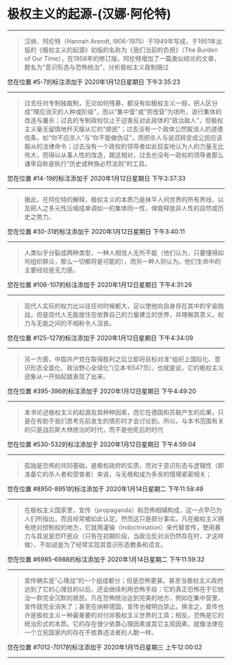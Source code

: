 # 极权主义的起源-(汉娜·阿伦特)

---

> 汉纳．阿伦特（Hannah Arendt, l906-1975）于1949年写成，于1951年出版的《极权主义的起源》初版的名称为《我们当前的负担》（The Burden of Our Time），在1958年的修订版，阿伦特增加了一篇类似结论的文章，题名为“意识形态与恐怖统治”，分析极权主义政制跟过

您在位置 #5-7的标注添加于 2020年1月12日星期日 下午3:35:23

---

> 过去任何专制独裁制，无论如何残暴，都没有如极权主义一般，把人区分成“理应消灭的人种或阶级”，而以“集中营”或“劳改营”为场所，进行集体的改造与屠杀；过去的专制政权仅止于迫害反对此政体的“政治敌人”，但极权主义毫无留情地歼灭服从它的“顺民”；过去没有一个政体公然取消人的道德信条，如“你不应杀人”与“你不能做伪证”，而把杀人与说谎转变成公民应该服从的法律命令；过去没有一个政权的领导者如此狂妄地认为人的力量无比伟大，而得以从事人性的改造，跟这相对，过去也没有一政权的领导者那么谦卑自称是执行“历史或种族必然法则”的工具。

您在位置 #14-19的标注添加于 2020年1月12日星期日 下午3:37:33

---

> 据此，在阿伦特的解释，极权主义的本质乃是抹平人间世界的所有界线，以及把人之多元性压缩成单调如一的集体同一性，俾能释放非人性的自然或历史之势力。

您在位置 #30-31的标注添加于 2020年1月12日星期日 下午3:40:11

---

> 人类似乎分裂成两种类型，一种人相信人无所不能（他们认为，只要懂得如何组织群众，那么一切都将是可能的），而另一种人则认为，他们生命中的主要经验是无力感。

您在位置 #106-107的标注添加于 2020年1月12日星期日 下午4:31:26

---

> 现代人实际的权力比以往任何时候都大，足以使他向自身存在其中的宇宙挑战，但是现代人无能居住在依靠自己的力量建立的世界，并理解其意义，权力与无能之间的不相称令人沮丧。

您在位置 #125-127的标注添加于 2020年1月12日星期日 下午4:34:09

---

> 另一方面，中国共产党在取得胜利之后立即将目标对准“组织上国际化、意识形态全面化、政治野心全球化”(见本书547页)，也就是说，它的极权主义迹象从一开始起就表现了出来。

您在位置 #395-396的标注添加于 2020年1月12日星期日 下午4:49:20

---

> 本书论述极权主义的起源及其种种因素，而它在德国和苏联产生的后果，只是在有助于我们思考先前发生的情形时才会讨论到。所以，与本书范围有关的只是战后斯大林统治的时代，而不是他死后的时代

您在位置 #530-532的标注添加于 2020年1月12日星期日 下午4:59:04

---

> 孤独是恐怖的共同基础，是极权政府的实质，而对于意识形态与逻辑性（即准备它的杀人者和受害者）来说，与无根和成为多余的情境紧密相关；

您在位置 #8950-8951的标注添加于 2020年1月14日星期二 下午11:58:49

---

> 在极权主义国家里，宣传（propaganda）和恐怖相辅构成，这一点早已为人们所指出，而且经常被如此认定。然而这只是部分事实。凡在极权主义拥有绝对控制权的地方，它就用灌输（indoctrination）来代替宣传，使用暴力与其说是恐吓民众（只有在初期阶段，当政治反对派仍然存在时，才这样做），不如说是为了经常实现其意识形态教条和谎言。

您在位置 #6985-6988的标注添加于 2020年1月14日星期二 下午11:59:32

---

> 宣传确实是“心理战”的一个组成都分；但是恐怖更甚。甚至当极权主义政府达到了它的心理目的以后，还会继续利用恐怖手段：它的真正恐怖在于它统治一群完全沉默的居民。凡在恐怖统治达到完美的地方，例如在集中营里，宣传就完全消失了；甚至在纳粹德国，宣传也被明白禁止。换言之，宣传也许是极权主义一种最重要的对付非极权主义世界的工具；相反，恐怖是它的统治形式的本质。它的存在很少依靠心理因素或其它主观因素，就像法律在一个立宪国家内的存在不依靠违法者的人数一样。

您在位置 #7012-7017的标注添加于 2020年1月15日星期三 上午12:00:02

---

